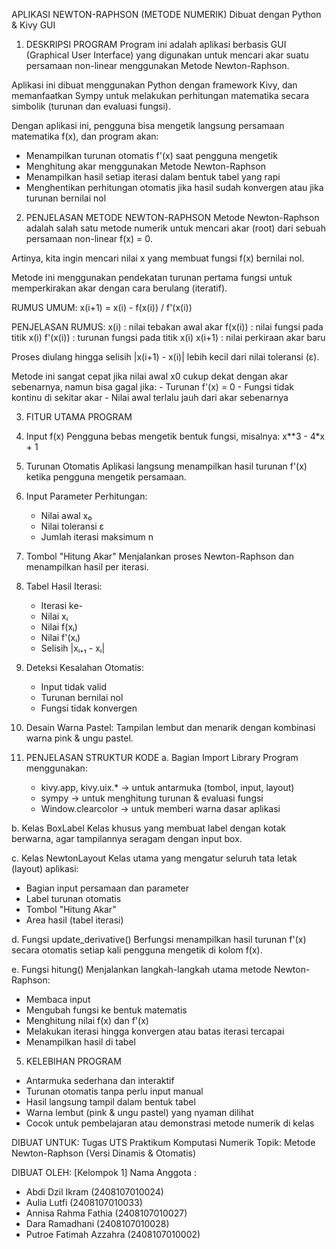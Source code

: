  APLIKASI NEWTON-RAPHSON (METODE NUMERIK)
 Dibuat dengan Python & Kivy GUI


1. DESKRIPSI PROGRAM
Program ini adalah aplikasi berbasis GUI (Graphical User Interface) 
yang digunakan untuk mencari akar suatu persamaan non-linear 
menggunakan Metode Newton-Raphson.

Aplikasi ini dibuat menggunakan Python dengan framework Kivy, 
dan memanfaatkan Sympy untuk melakukan perhitungan matematika 
secara simbolik (turunan dan evaluasi fungsi).

Dengan aplikasi ini, pengguna bisa mengetik langsung persamaan 
matematika f(x), dan program akan:

- Menampilkan turunan otomatis f'(x) saat pengguna mengetik
- Menghitung akar menggunakan Metode Newton-Raphson
- Menampilkan hasil setiap iterasi dalam bentuk tabel yang rapi
- Menghentikan perhitungan otomatis jika hasil sudah konvergen 
  atau jika turunan bernilai nol


2. PENJELASAN METODE NEWTON-RAPHSON
Metode Newton-Raphson adalah salah satu metode numerik untuk mencari 
akar (root) dari sebuah persamaan non-linear f(x) = 0.

Artinya, kita ingin mencari nilai x yang membuat fungsi f(x) bernilai nol.

Metode ini menggunakan pendekatan turunan pertama fungsi 
untuk memperkirakan akar dengan cara berulang (iteratif).

RUMUS UMUM:
    x(i+1) = x(i) - f(x(i)) / f'(x(i))

PENJELASAN RUMUS:
    x(i)     : nilai tebakan awal akar
    f(x(i))  : nilai fungsi pada titik x(i)
    f'(x(i)) : turunan fungsi pada titik x(i)
    x(i+1)   : nilai perkiraan akar baru

Proses diulang hingga selisih |x(i+1) - x(i)| lebih kecil dari 
nilai toleransi (ε).

Metode ini sangat cepat jika nilai awal x0 cukup dekat dengan 
akar sebenarnya, namun bisa gagal jika:
    - Turunan f'(x) = 0
    - Fungsi tidak kontinu di sekitar akar
    - Nilai awal terlalu jauh dari akar sebenarnya


3. FITUR UTAMA PROGRAM
1. Input f(x)
   Pengguna bebas mengetik bentuk fungsi, misalnya:  x**3 - 4*x + 1

2. Turunan Otomatis
   Aplikasi langsung menampilkan hasil turunan f'(x) ketika pengguna 
   mengetik persamaan.

3. Input Parameter Perhitungan:
   - Nilai awal x₀
   - Nilai toleransi ε
   - Jumlah iterasi maksimum n

4. Tombol "Hitung Akar"
   Menjalankan proses Newton-Raphson dan menampilkan hasil per iterasi.

5. Tabel Hasil Iterasi:
   - Iterasi ke-
   - Nilai xᵢ
   - Nilai f(xᵢ)
   - Nilai f'(xᵢ)
   - Selisih |xᵢ₊₁ - xᵢ|

6. Deteksi Kesalahan Otomatis:
   - Input tidak valid
   - Turunan bernilai nol
   - Fungsi tidak konvergen

7. Desain Warna Pastel:
   Tampilan lembut dan menarik dengan kombinasi warna pink & ungu pastel.


4. PENJELASAN STRUKTUR KODE
a. Bagian Import Library
   Program menggunakan:
   - kivy.app, kivy.uix.*    → untuk antarmuka (tombol, input, layout)
   - sympy                   → untuk menghitung turunan & evaluasi fungsi
   - Window.clearcolor       → untuk memberi warna dasar aplikasi

b. Kelas BoxLabel
   Kelas khusus yang membuat label dengan kotak berwarna,
   agar tampilannya seragam dengan input box.

c. Kelas NewtonLayout
   Kelas utama yang mengatur seluruh tata letak (layout) aplikasi:
   - Bagian input persamaan dan parameter
   - Label turunan otomatis
   - Tombol "Hitung Akar"
   - Area hasil (tabel iterasi)

d. Fungsi update_derivative()
   Berfungsi menampilkan hasil turunan f'(x) secara otomatis setiap 
   kali pengguna mengetik di kolom f(x).

e. Fungsi hitung()
   Menjalankan langkah-langkah utama metode Newton-Raphson:
   - Membaca input
   - Mengubah fungsi ke bentuk matematis
   - Menghitung nilai f(x) dan f'(x)
   - Melakukan iterasi hingga konvergen atau batas iterasi tercapai
   - Menampilkan hasil di tabel


5. KELEBIHAN PROGRAM
- Antarmuka sederhana dan interaktif
- Turunan otomatis tanpa perlu input manual
- Hasil langsung tampil dalam bentuk tabel
- Warna lembut (pink & ungu pastel) yang nyaman dilihat
- Cocok untuk pembelajaran atau demonstrasi metode numerik di kelas

DIBUAT UNTUK: 
   Tugas UTS Praktikum Komputasi Numerik
   Topik: Metode Newton-Raphson (Versi Dinamis & Otomatis)

DIBUAT OLEH:
   [Kelompok 1]
Nama Anggota :
- Abdi Dzil Ikram (2408107010024)
- Aulia Lutfi (2408107010033)
- Annisa Rahma Fathia (2408107010027)
- Dara Ramadhani (2408107010028)
- Putroe Fatimah Azzahra (2408107010002)
